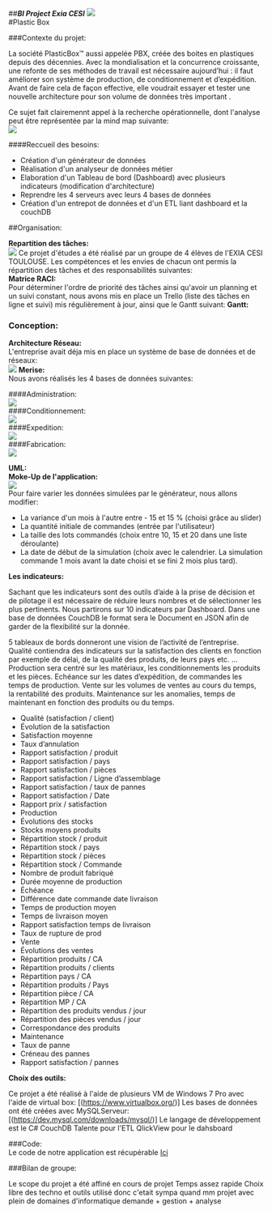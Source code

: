 ##**_BI Project Exia CESI_**
![](https://github.com/Heavyshield/PlasticBox/blob/master/annexe/exia.png)  
#Plastic Box

###Contexte du projet:
  
La société PlasticBox™ aussi appelée PBX, créée des boites en plastiques depuis des décennies.
Avec la mondialisation et la concurrence croissante, une refonte de ses méthodes de travail est nécessaire aujourd’hui : il faut améliorer son système de production, de conditionnement et d’expédition. Avant de faire cela de façon effective, elle voudrait essayer et tester une nouvelle architecture pour son volume de données très important .

Ce sujet fait clairemennt appel à la recherche opérationnelle, dont l'analyse peut être représentée par la mind map suivante:  
![](https://github.com/Heavyshield/PlasticBox/blob/master/annexe/mind%20map.png)  

####Reccueil des besoins:  
* Création d'un générateur de données
* Réalisation d'un analyseur de données métier
* Elaboration d'un Tableau de bord (Dashboard) avec plusieurs indicateurs (modification d'architecture)
* Reprendre les 4 serveurs avec leurs 4 bases de données
* Création d'un entrepot de données et d'un ETL liant dashboard et la couchDB

##Organisation:   

**Repartition des tâches:**  
![](https://github.com/Heavyshield/PlasticBox/blob/master/annexe/utilisateur.png)
Ce projet d'études a été réalisé par un groupe de 4 élèves de l'EXIA CESI TOULOUSE. Les compétences et les envies de chacun ont permis la répartition des tâches et des responsabilités suivantes:  
**Matrice RACI:**  
Pour déterminer l'ordre de priorité des tâches ainsi qu'avoir un planning et un suivi constant, nous avons mis en place un Trello (liste des tâches en ligne et suivi) mis régulièrement à jour, ainsi que le Gantt suivant:
**Gantt:**  


### Conception:
**Architecture Réseau:**  
L'entreprise avait déja mis en place un système de base de données et de réseaux:  
![](https://github.com/Heavyshield/PlasticBox/blob/master/annexe/archi.PNG)
**Merise:**  
Nous avons réalisés les 4 bases de données suivantes:  

####Administration:  
![](https://github.com/Heavyshield/PlasticBox/blob/master/annexe/MLD%20Administration.PNG)  
####Conditionnement:  
![](https://github.com/Heavyshield/PlasticBox/blob/master/annexe/MLD%20Conditionnement.PNG)  
####Expedition:  
![](https://github.com/Heavyshield/PlasticBox/blob/master/annexe/MLD%20Expedition.PNG)  
####Fabrication:   
![](https://github.com/Heavyshield/PlasticBox/blob/master/annexe/MLD%20Fabrication.PNG)

**UML:**  
**Moke-Up de l'application:**      
![](https://github.com/Heavyshield/PlasticBox/blob/master/annexe/Mokeup.PNG)  
Pour faire varier les données simulées par le générateur, nous allons modifier:
* La variance d'un mois à l'autre entre - 15 et 15 % (choisi grâce au slider)
* La quantité initiale de commandes (entrée par l'utilisateur)
* La taille des lots commandés (choix entre 10, 15 et 20 dans une liste déroulante)
* La date de début de la simulation (choix avec le calendrier. La simulation commande 1 mois avant la date choisi et se fini 2 mois plus tard).    

**Les indicateurs:**  

Sachant que les indicateurs sont des outils d’aide à la prise de décision et de pilotage il est nécessaire de réduire leurs nombres et de sélectionner les plus pertinents. Nous partirons sur 10 indicateurs par Dashboard.
Dans une base de données CouchDB le format sera le Document en JSON afin de garder de la flexibilité sur la donnée.  

5 tableaux de bords donneront une vision de l’activité de l’entreprise. Qualité contiendra des indicateurs sur la satisfaction des clients en fonction par exemple de délai, de la qualité des produits, de leurs pays etc. … Production sera centré sur les matériaux, les conditionnements les produits et les pièces. Echéance sur les dates d’expédition, de commandes les temps de production. Vente sur les volumes de ventes au cours du temps, la rentabilité des produits. Maintenance sur les anomalies, temps de maintenant en fonction des produits ou du temps.  

* Qualité (satisfaction / client)
 * Évolution de la satisfaction
 * Satisfaction moyenne
 * Taux d’annulation
 * Rapport satisfaction / produit
 * Rapport satisfaction / pays
 * Rapport satisfaction / pièces
 * Rapport satisfaction / Ligne d’assemblage
 * Rapport satisfaction / taux de pannes
 * Rapport satisfaction / Date
 * Rapport prix / satisfaction
* Production
 * Évolutions des stocks
 * Stocks moyens produits
 * Répartition stock / produit
 * Répartition stock / pays
 * Répartition stock / pièces
 * Répartition stock / Commande
 * Nombre de produit fabriqué
 * Durée moyenne de production
* Échéance
 * Différence date commande date livraison 
 * Temps de production moyen
 * Temps de livraison moyen
 * Rapport satisfaction temps de livraison
 * Taux de rupture de prod
* Vente
 * Évolutions des ventes 
 * Répartition produits / CA
 * Répartition produits / clients
 * Répartition pays / CA
 * Répartition produits / Pays
 * Répartition pièce / CA
 * Répartition MP / CA
 * Répartition des produits vendus / jour
 * Répartition des pièces vendus / jour
 * Correspondance des produits
* Maintenance
 * Taux de panne
 * Créneau des pannes
 * Rapport satisfaction / pannes


**Choix des outils:**  

Ce projet a été réalisé à l'aide de plusieurs VM de Windows 7 Pro avec l'aide de virtual box: [(https://www.virtualbox.org/)]
Les bases de données ont été créées avec MySQLServeur: [(https://dev.mysql.com/downloads/mysql/)]
Le langage de développement est le C#
CouchDB
Talente pour l'ETL
QlickView pour le dahsboard

###Code:      
Le code de notre application est récupérable [Ici](https://github.com/Heavyshield/PlasticBox)

###Bilan de groupe:  

Le scope du projet a été affiné en cours de projet 
Temps assez rapide
Choix libre des techno et outils utilisé donc c'etait sympa quand mm
projet avec plein de domaines d'informatique demande + gestion + analyse
